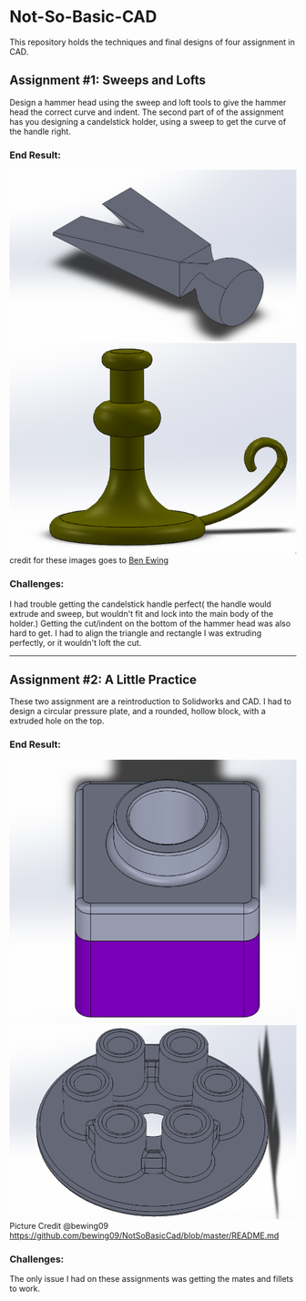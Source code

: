 # Not-So-Basic-CAD

This repository holds the techniques and final designs of four assignment in CAD.

## Assignment #1: Sweeps and Lofts

Design a hammer head using the sweep and loft tools to give the hammer head the correct curve and indent. The second part of 
of the assignment has you designing a candelstick holder, using a sweep to get the curve of the handle right.

### End Result: 
![lofts](https://github.com/bewing09/NotSoBasicCad/blob/master/media/lofts.PNG)
![sweeps](https://github.com/bewing09/NotSoBasicCad/blob/master/media/sweeps.PNG)
credit for these images goes to [Ben Ewing](https://github.com/bewing09/NotSoBasicCad)

### Challenges:
I had trouble getting the candelstick handle perfect( the handle would extrude and sweep, but wouldn't fit and lock into the main body of the holder.) Getting the cut/indent on the bottom of the hammer head was also hard to get. I had to align the triangle and rectangle I was extruding perfectly, or it wouldn't loft the cut.

---------------------------------------------------------------------------

## Assignment #2: A Little Practice

These two assignment are a reintroduction to Solidworks and CAD. I had to design a circular pressure plate, and a rounded, hollow block, with a extruded hole on the top.

### End Result: 
![lego](https://github.com/bewing09/NotSoBasicCad/blob/master/media/lego.PNG)
![Alittlepractice](https://github.com/bewing09/NotSoBasicCad/blob/master/media/ALittlePractice.PNG)
Picture Credit @bewing09 https://github.com/bewing09/NotSoBasicCad/blob/master/README.md

### Challenges:
The only issue I had on these assignments was getting the mates and fillets to work.

